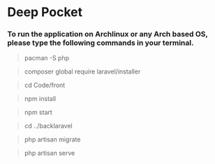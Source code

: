 # Deep Pocket

### To run the application on Archlinux or any Arch based OS, please type the following commands in your terminal.

>pacman -S php

>composer global require laravel/installer

>cd Code/front

>npm install

>npm start

>cd ../backlaravel

>php artisan migrate

>php artisan serve

